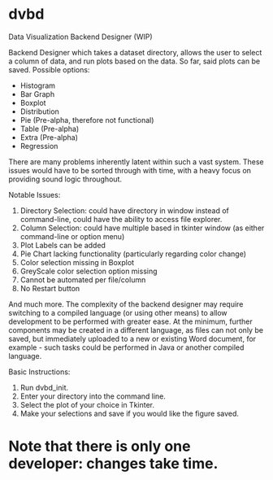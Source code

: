 # dvbd
Data Visualization Backend Designer (WIP)

Backend Designer which takes a dataset directory, allows the user to select a column of data, and run plots based on the data.
So far, said plots can be saved.
Possible options:
- Histogram
- Bar Graph
- Boxplot
- Distribution
- Pie (Pre-alpha, therefore not functional)
- Table (Pre-alpha)
- Extra (Pre-alpha)
- Regression

There are many problems inherently latent within such a vast system. These issues would have to be sorted through with time, with a heavy focus on providing sound logic throughout.

Notable Issues:
1. Directory Selection: could have directory in window instead of command-line, could have the ability to access file explorer.
2. Column Selection: could have multiple based in tkinter window (as either command-line or option menu)
3. Plot Labels can be added
4. Pie Chart lacking functionality (particularly regarding color change)
5. Color selection missing in Boxplot
6. GreyScale color selection option missing
7. Cannot be automated per file/column
8. No Restart button

And much more.
The complexity of the backend designer may require switching to a compiled language (or using other means) to allow development to be performed with greater ease. At the minimum, further components may be created in a different language, as files can not only be saved, but immediately uploaded to a new or existing Word document, for example - such tasks 
could be performed in Java or another compiled language.

Basic Instructions:
1. Run dvbd_init.
2. Enter your directory into the command line.
3. Select the plot of your choice in Tkinter.
4. Make your selections and save if you would like the figure saved.

# Note that there is only one developer: changes take time.
